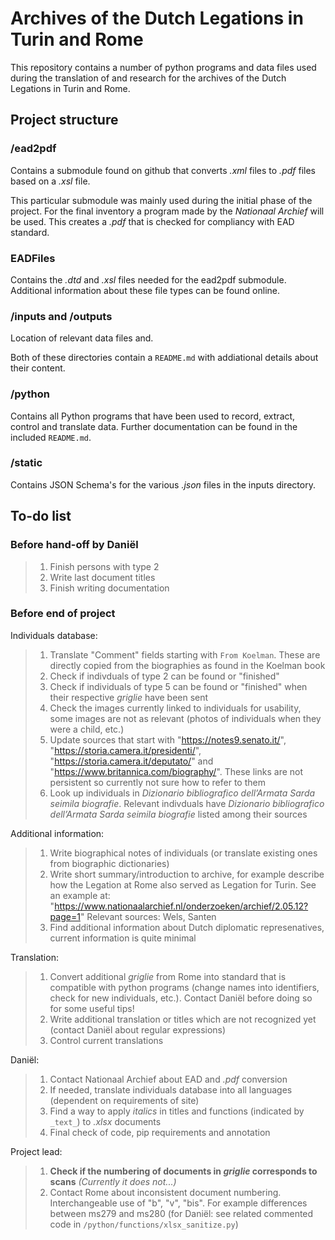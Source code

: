 # Archives of the Dutch Legations in Turin and Rome

This repository contains a number of python programs and data files used during the translation of and research for the archives of the Dutch Legations in Turin and Rome.

## Project structure

### /ead2pdf

Contains a submodule found on github that converts _.xml_ files to _.pdf_ files based on a _.xsl_ file.

This particular submodule was mainly used during the initial phase of the project. For the final inventory a program made by the _Nationaal Archief_ will be used. This creates a _.pdf_ that is checked for compliancy with EAD standard.

### EADFiles

Contains the _.dtd_ and _.xsl_ files needed for the ead2pdf submodule. Additional information about these file types can be found online.

### /inputs and /outputs

Location of relevant data files and.

Both of these directories contain a `README.md` with addiational details about their content.

### /python

Contains all Python programs that have been used to record, extract, control and translate data.
Further documentation can be found in the included `README.md`.

### /static

Contains JSON Schema's for the various _.json_ files in the inputs directory.

## To-do list

### Before hand-off by Daniël

>1) Finish persons with type 2
>2) Write last document titles
>3) Finish writing documentation

### Before end of project

Individuals database:

>1) Translate "Comment" fields starting with `From Koelman`. These are directly copied from the biographies as found in the Koelman book
>2) Check if indivduals of type 2 can be found or "finished"
>3) Check if individuals of type 5 can be found or "finished" when their respective _griglie_ have been sent
>4) Check the images currently linked to individuals for usability, some images are not as relevant (photos of individuals when they were a child, etc.)
>5) Update sources that start with "https://notes9.senato.it/", "https://storia.camera.it/presidenti/", "https://storia.camera.it/deputato/" and "https://www.britannica.com/biography/". These links are not persistent so currently not sure how to refer to them
>6) Look up individuals in _Dizionario bibliografico dell’Armata Sarda seimila biografie_. Relevant indivduals have _Dizionario bibliografico dell’Armata Sarda seimila biografie_ listed among their sources

Additional information:

>1) Write biographical notes of individuals (or translate existing ones from biographic dictionaries)
>2) Write short summary/introduction to archive, for example describe how the Legation at Rome also served as Legation for Turin. See an example at: "https://www.nationaalarchief.nl/onderzoeken/archief/2.05.12?page=1"
>    Relevant sources: Wels, Santen
>3) Find additional information about Dutch diplomatic represenatives, current information is quite minimal

Translation:

>1) Convert additional _griglie_ from Rome into standard that is compatible with python programs (change names into identifiers, check for new individuals, etc.). Contact Daniël before doing so for some useful tips!
>2) Write additional translation or titles which are not recognized yet (contact Daniël about regular expressions)
>3) Control current translations

Daniël:

>1) Contact Nationaal Archief about EAD and _.pdf_ conversion
>2) If needed, translate individuals database into all languages (dependent on requirements of site)
>3) Find a way to apply _italics_ in titles and functions (indicated by `_text_`) to _.xlsx_ documents
>4) Final check of code, pip requirements and annotation

Project lead:

>1) **Check if the numbering of documents in _griglie_ corresponds to scans** _(Currently it does not...)_
>2) Contact Rome about inconsistent document numbering. Interchangeable use of "b", "v", "bis". For example differences between ms279 and ms280 (for Daniël: see related commented code in `/python/functions/xlsx_sanitize.py`)
